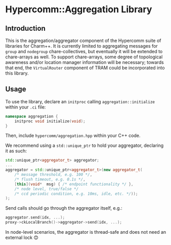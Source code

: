 
# Hypercomm::Aggregation Library

## Introduction
This is the aggregation/aggregator component of the Hypercomm suite of libraries for Charm++. It is currently limited to aggregating messages for `group` and `nodegroup` chare-collectives, but eventually it will be extended to chare-arrays as well. To support chare-arrays, some degree of topological awareness and/or location manager information will be necessary; towards that end, the `VirtualRouter` component of TRAM could be incorporated into this library.

## Usage
To use the library, declare an `initproc` calling `aggregation::initialize` within your `.ci` file:

```cpp
namespace aggregation {
	initproc void initialize(void);
}
 ```
 
 Then, include `hypercomm/aggregation.hpp` within your C++ code.

We recommend using a `std::unique_ptr` to hold your aggregator, declaring it as such:


```cpp
std::unique_ptr<aggregator_t> aggregator;
...
aggregator = std::unique_ptr<aggregator_t>(new aggregator_t(
	/* message threshold, e.g. 100 */,
	/* flush timeout, e.g. 0.1s */,
	[this](void*  msg) { /* endpoint functionality */ },
	/* node level, true/false */
	/* ccd periodic condition, e.g. 10ms, idle, etc. */));
);
```

Send calls should go through the aggregator itself, e.g.:
	
```cpp
aggregator.send(idx, ...);
proxy->ckLocalBranch()->aggregator->send(idx, ...);
```

In node-level scenarios, the aggregator is thread-safe and does not need an external lock 😊
